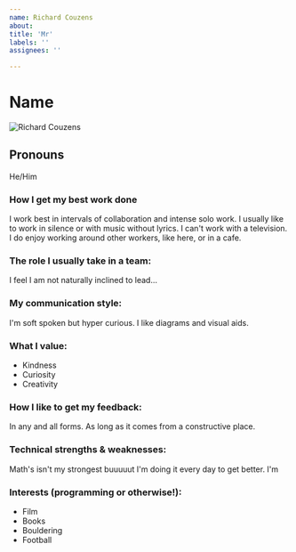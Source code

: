 ```yaml
---
name: Richard Couzens
about: 
title: 'Mr'
labels: ''
assignees: ''

---
```


# Name
![Richard Couzens](https://avatars.githubusercontent.com/u/114476637?s=400&v=4)


## Pronouns
He/Him

### How I get my best work done
I work best in intervals of collaboration and intense solo work. I usually like to work in silence or with music without lyrics. I can't work with a television. I do enjoy working around other workers, like here, or in a cafe. 

### The role I usually take in a team:
I feel I am not naturally inclined to lead...

### My communication style:
I'm soft spoken but hyper curious. I like diagrams and visual aids. 

### What I value:
* Kindness
* Curiosity
* Creativity

### How I like to get my feedback:
In any and all forms. As long as it comes from a constructive place.

### Technical strengths & weaknesses:
Math's isn't my strongest buuuuut I'm doing it every day to get better. I'm 

### Interests (programming or otherwise!):
* Film
* Books
* Bouldering
* Football